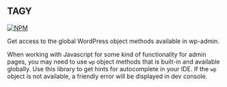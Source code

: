 ## TAGY 

[![NPM](https://nodei.co/npm/global-wp.png?compact=true)](https://nodei.co/npm/global-wp/)

Get access to the global WordPress object methods available in wp-admin.

When working with Javascript for some kind of functionality for admin pages, you may need to use `wp` object methods that is built-in and available globally. Use this library to get hints for autocomplete in your IDE. If the `wp` object is not available, a friendly error will be displayed in dev console.

